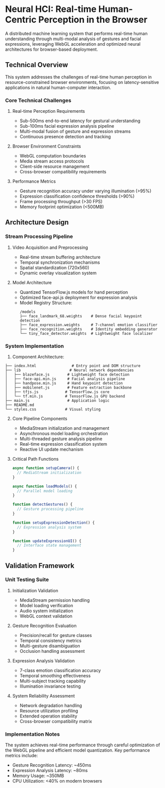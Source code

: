 # Neural HCI: Real-time Human-Centric Perception in the Browser

A distributed machine learning system that performs real-time human understanding through multi-modal analysis of gestures and facial expressions, leveraging WebGL acceleration and optimized neural architectures for browser-based deployment.

## Technical Overview

This system addresses the challenges of real-time human perception in resource-constrained browser environments, focusing on latency-sensitive applications in natural human-computer interaction.

### Core Technical Challenges

1. Real-time Perception Requirements
   - Sub-500ms end-to-end latency for gestural understanding
   - Sub-100ms facial expression analysis pipeline
   - Multi-modal fusion of gesture and expression streams
   - Continuous presence detection and tracking
   
2. Browser Environment Constraints
   - WebGL computation boundaries
   - Media stream access protocols
   - Client-side resource management
   - Cross-browser compatibility requirements

3. Performance Metrics
   - Gesture recognition accuracy under varying illumination (>95%)
   - Expression classification confidence thresholds (>90%)
   - Frame processing throughput (>30 FPS)
   - Memory footprint optimization (<500MB)

## Architecture Design

### Stream Processing Pipeline

1. Video Acquisition and Preprocessing
   - Real-time stream buffering architecture
   - Temporal synchronization mechanisms
   - Spatial standardization (720x560)
   - Dynamic overlay visualization system

2. Model Architecture
   - Quantized TensorFlow.js models for hand perception
   - Optimized face-api.js deployment for expression analysis
   - Model Registry Structure:
     ```
     /models
     ├── face_landmark_68.weights    # Dense facial keypoint detection
     ├── face_expression.weights     # 7-channel emotion classifier
     ├── face_recognition.weights    # Identity embedding generator
     └── tiny_face_detector.weights  # Lightweight face localizer
     ```

### System Implementation

1. Component Architecture:
```
├── index.html                # Entry point and DOM structure
├── lib                      # Neural network dependencies
│   ├── blazeface.js        # Lightweight face detection
│   ├── face-api.min.js     # Facial analysis pipeline
│   ├── handpose.min.js     # Hand keypoint detection
│   ├── mobilenet.js        # Feature extraction backbone
│   ├── tfjs.js            # TensorFlow.js core
│   └── tf.min.js          # TensorFlow.js GPU backend
├── main.js                 # Application logic
├── README.md              
└── styles.css             # Visual styling
```

2. Core Pipeline Components
   - MediaStream initialization and management
   - Asynchronous model loading orchestration
   - Multi-threaded gesture analysis pipeline
   - Real-time expression classification system
   - Reactive UI update mechanism

3. Critical Path Functions
   ```javascript
   async function setupCamera() {
     // MediaStream initialization
   }

   async function loadModels() {
     // Parallel model loading
   }

   function detectGestures() {
     // Gesture processing pipeline
   }

   function setupExpressionDetection() {
     // Expression analysis system
   }

   function updateExpressionUI() {
     // Interface state management
   }
   ```

## Validation Framework

### Unit Testing Suite

1. Initialization Validation
   - MediaStream permission handling
   - Model loading verification
   - Audio system initialization
   - WebGL context validation

2. Gesture Recognition Evaluation
   - Precision/recall for gesture classes
   - Temporal consistency metrics
   - Multi-gesture disambiguation
   - Occlusion handling assessment

3. Expression Analysis Validation
   - 7-class emotion classification accuracy
   - Temporal smoothing effectiveness
   - Multi-subject tracking capability
   - Illumination invariance testing

4. System Reliability Assessment
   - Network degradation handling
   - Resource utilization profiling
   - Extended operation stability
   - Cross-browser compatibility matrix


### Implementation Notes

The system achieves real-time performance through careful optimization of the WebGL pipeline and efficient model quantization. Key performance metrics include:

- Gesture Recognition Latency: ~450ms
- Expression Analysis Latency: ~80ms
- Memory Usage: ~350MB
- CPU Utilization: <40% on modern browsers


